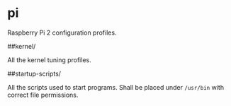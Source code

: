 # pi
Raspberry Pi 2 configuration profiles.

##kernel/

All the kernel tuning profiles.

##startup-scripts/

All the scripts used to start programs. Shall be placed under <code>/usr/bin</code> with correct file permissions.
